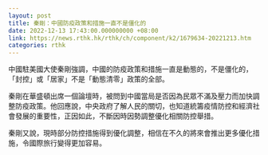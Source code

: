 ```yaml
---
layout: post
title: 秦剛：中國防疫政策和措施一直不是僵化的
date: 2022-12-13 17:43:00.000000000 +08:00
link: https://news.rthk.hk/rthk/ch/component/k2/1679634-20221213.htm
categories: rthk
---
```


中國駐美國大使秦剛強調，中國的防疫政策和措施一直是動態的，不是僵化的，「封控」或「居家」不是「動態清零」政策的全部。

秦剛在華盛頓出席一個論壇時，被問到中國當局是否因為民眾不滿及壓力而加快調整防疫政策。他回應說，中央政府了解人民的關切，也知道統籌疫情防控和經濟社會發展的重要性，正因如此，不斷因時因勢調整優化相關防控舉措。

秦剛又說，現時部分防控措施得到優化調整，相信在不久的將來會推出更多優化措施，令國際旅行變得更加容易。
